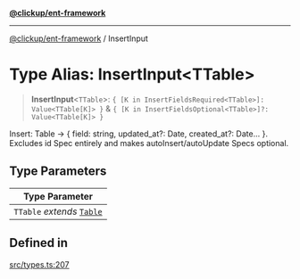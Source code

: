 [**@clickup/ent-framework**](../README.md)

***

[@clickup/ent-framework](../globals.md) / InsertInput

# Type Alias: InsertInput\<TTable\>

> **InsertInput**\<`TTable`\>: `{ [K in InsertFieldsRequired<TTable>]: Value<TTable[K]> }` & `{ [K in InsertFieldsOptional<TTable>]?: Value<TTable[K]> }`

Insert: Table -> { field: string, updated_at?: Date, created_at?: Date... }.
Excludes id Spec entirely and makes autoInsert/autoUpdate Specs optional.

## Type Parameters

| Type Parameter |
| ------ |
| `TTable` *extends* [`Table`](Table.md) |

## Defined in

[src/types.ts:207](https://github.com/clickup/ent-framework/blob/master/src/types.ts#L207)
